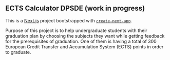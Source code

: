 <h2>ECTS Calculator DPSDE (work in progress)</h2>

This is a [Next.js](https://nextjs.org/) project bootstrapped with [`create-next-app`](https://github.com/vercel/next.js/tree/canary/packages/create-next-app).

Purpose of this project is to help undergraduate students with their graduation plan by choosing the subjects they want while getting feedback for the prerequisites of graduation. One of them is having a total of 300 European Credit Transfer and Accumulation System (ECTS) points in order to graduate. 
